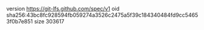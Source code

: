 version https://git-lfs.github.com/spec/v1
oid sha256:43bc8fc928594fb059274a3526c2475a5f39c184340484fd9cc54653f0b7e851
size 303617
